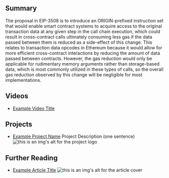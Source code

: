 ## Summary

The proposal in EIP-3508 is to introduce an ORIGIN-prefixed instruction set that would enable smart contract systems to acquire access to the original transaction data at any given step in the call chain execution, which could result in cross-contract calls ultimately consuming less gas if the data passed between them is reduced as a side-effect of this change. This relates to transaction data opcodes in Ethereum because it would allow for more efficient cross-contract interactions by reducing the amount of data passed between contracts. However, the gas reduction would only be applicable for rudimentary memory arguments rather than storage-based data, which is most commonly utilized in these types of calls, so the overall gas reduction observed by this change will be negligible for most implementations.

## Videos

- [Example Video Title](https://www.youtube.com/watch?v=TDGq4aeevgY)

## Projects

- [Example Project Name](https://xxxx.xxx/xxxxx) Project Description (one sentence) ![this is an img's alt for the project logo](https://xxxx.xxx/project-logo.xxx)

## Further Reading

- [Example Article Title](https://xxxx.xxx/xxxxx) ![this is an img's alt for the article cover](https://xxxx.xxx/article-cover.xxx)
